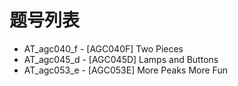 # 题号列表

- AT_agc040_f - [AGC040F] Two Pieces
- AT_agc045_d - [AGC045D] Lamps and Buttons
- AT_agc053_e - [AGC053E] More Peaks More Fun
